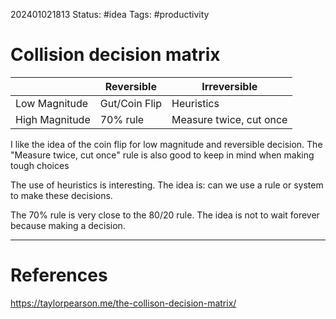 
202401021813
Status: #idea
Tags: #productivity 

# Collision decision matrix

|  | Reversible | Irreversible |
| ---- | ---- | ---- |
| Low Magnitude | Gut/Coin Flip | Heuristics |
| High Magnitude | 70% rule | Measure twice, cut once |
I like the idea of the coin flip for low magnitude and reversible decision. The "Measure twice, cut once" rule is also good to keep in mind when making tough choices

The use of heuristics is interesting. The idea is: can we use a rule or system to make these decisions.

The 70% rule is very close to the 80/20 rule. The idea is not to wait forever because making a decision.

___
# References
https://taylorpearson.me/the-collison-decision-matrix/
